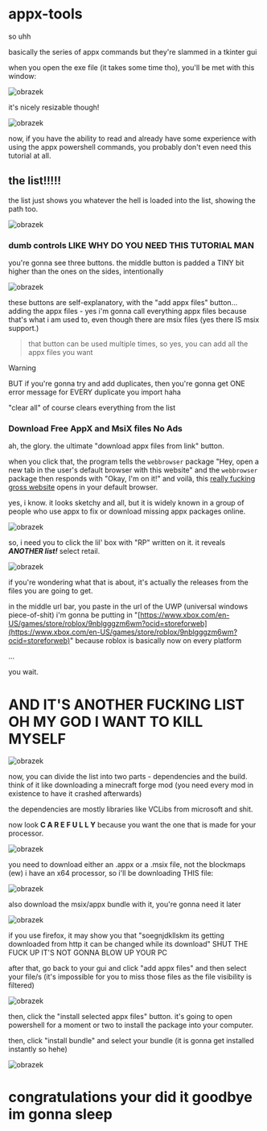 # appx-tools

so uhh

basically the series of appx commands but they're slammed in a tkinter gui



when you open the exe file (it takes some time tho), you'll be met with this window:

![obrazek](https://github.com/itspeasoup/appx-tools/assets/107713251/4051f9a6-0618-4003-be1c-16e408f83605)


it's nicely resizable though!

![obrazek](https://github.com/itspeasoup/appx-tools/assets/107713251/44ab4e42-2575-46b7-be04-b947d5ec6e5f)



now, if you have the ability to read and already have some experience with using the appx powershell commands, you probably don't even need this tutorial at all.


## the list!!!!!

the list just shows you whatever the hell is loaded into the list, showing the path too.

![obrazek](https://github.com/itspeasoup/appx-tools/assets/107713251/c02d058d-7874-43de-9719-0f43e1989612)


### dumb controls LIKE WHY DO YOU NEED THIS TUTORIAL MAN

you're gonna see three buttons. the middle button is padded a TINY bit higher than the ones on the sides, intentionally

![obrazek](https://github.com/itspeasoup/appx-tools/assets/107713251/23ff1614-4bcf-446b-9ae4-6d42af7d459b)


these buttons are self-explanatory, with the "add appx files" button... adding the appx files - yes i'm gonna call everything appx files because that's what i am used to, even though there are msix files (yes there IS msix support.)
> that button can be used multiple times, so yes, you can add all the appx files you want



> [!WARNING]
> BUT if you're gonna try and add duplicates, then you're gonna get ONE error message for EVERY duplicate you import haha


"clear all" of course clears everything from the list


### Download Free AppX and MsiX files No Ads

ah, the glory. the ultimate "download appx files from link" button.


when you click that, the program tells the `webbrowser` package "Hey, open a new tab in the user's default browser with this website" and the `webbrowser` package then responds with "Okay, I'm on it!" and voilà, this [really fucking gross website](https://store.rg-adguard.net/) opens in your default browser.

yes, i know. it looks sketchy and all, but it is widely known in a group of people who use appx to fix or download missing appx packages online.

![obrazek](https://github.com/itspeasoup/appx-tools/assets/107713251/12916a2e-3ff4-4d2b-9c68-2599b0f861e6)


so, i need you to click the lil' box with "RP" written on it. it reveals ***ANOTHER list!***
select retail.

![obrazek](https://github.com/itspeasoup/appx-tools/assets/107713251/2ae0ac13-be98-432a-8d13-da6ec6e41ecb)

if you're wondering what that is about, it's actually the releases from the files you are going to get.

in the middle url bar, you paste in the url of the UWP (universal windows piece-of-shit)
i'm gonna be putting in "[https://www.xbox.com/en-US/games/store/roblox/9nblgggzm6wm?ocid=storeforweb](https://www.xbox.com/en-US/games/store/roblox/9nblgggzm6wm?ocid=storeforweb)" because roblox is basically now on every platform


...

you wait.

# AND IT'S ANOTHER FUCKING LIST OH MY GOD I WANT TO KILL MYSELF

![obrazek](https://github.com/itspeasoup/appx-tools/assets/107713251/cd6cf0c4-aa41-4aa5-9356-5af99abb6df4)


now, you can divide the list into two parts - dependencies and the build. think of it like downloading a minecraft forge mod (you need every mod in existence to have it crashed afterwards)

the dependencies are mostly libraries like VCLibs from microsoft and shit.

now look **C A R E F U L L Y** because you want the one that is made for your processor.

![obrazek](https://github.com/itspeasoup/appx-tools/assets/107713251/30c58f9d-706e-47f0-bfa9-9db347bf908f)

you need to download either an .appx or a .msix file, not the blockmaps (ew)
i have an x64 processor, so i'll be downloading THIS file:

![obrazek](https://github.com/itspeasoup/appx-tools/assets/107713251/9a72bb7e-33a1-4488-848e-ac664d8b9993)


also download the msix/appx bundle with it, you're gonna need it later

![obrazek](https://github.com/itspeasoup/appx-tools/assets/107713251/0e374604-dea2-485f-b98a-90bfc24aca1c)


if you use firefox, it may show you that "soegnjdkllskm its getting downloaded from http it can be changed while its download" SHUT THE FUCK UP IT'S NOT GONNA BLOW UP YOUR PC


after that, go back to your gui and click "add appx files" and then select your file/s
(it's impossible for you to miss those files as the file visibility is filtered)

![obrazek](https://github.com/itspeasoup/appx-tools/assets/107713251/62935ed5-53f5-4ae9-9104-41cfc1ba6c7c)


then, click the "install selected appx files" button. it's going to open powershell for a moment or two to install the package into your computer.


then, click "install bundle" and select your bundle (it is gonna get installed instantly so hehe)

![obrazek](https://github.com/itspeasoup/appx-tools/assets/107713251/f79397fd-833b-4159-b850-34085d0111a4)


# congratulations your did it goodbye im gonna sleep
